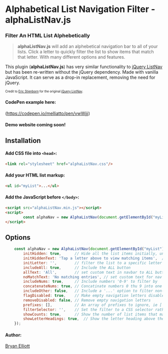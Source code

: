 # Alphabetical List Navigation Filter - alphaListNav.js 
### Filter An HTML List Alphebetically

> **alphaListNav.js** will add an alphebetical navigation bar to all of your lists. Click a letter to quickly filter the list to show items that match that letter. With many different options and features.

This plugin (**alphaListNav.js**) has very similar functionality to [jQuery ListNav](https://github.com/esteinborn/jquery-listnav) but has been re-written without the jQuery dependency. Made with vanilla JavaScript. It can serve as a drop-in replacement, removing the need for jQuery.

<sub><sup>Credit to [Eric Stienborn](https://github.com/esteinborn) for the original [jQuery ListNav](https://github.com/esteinborn/jquery-listnav).</sup></sub>  


#### CodePen example here:

(https://codepen.io/melliatto/pen/vwWjjj)


#### Demo website coming soon!

## Installation

#### Add CSS file into `<head>`:

```html
<link rel="stylesheet" href="alphaListNav.css"/>
```

#### Add your HTML list markup:

```html
<ul id="myList">...</ul>
```

#### Add the JavaScript before `</body>`:
```html
<script src="alphaListNav.min.js"></script>
<script>
        const alphaNav = new AlphaListNav(document.getElementById("myList"));
</script>
```

## Options

```js
    const alphaNav = new AlphaListNav(document.getElementById("myList"), {
        initHidden: true,      // Hide all the list items initially, until you click a letter
        initHiddenText: 'Tap a letter above to view matching items',  // // Message to display to users when the initHidden = true. (string or boolean false for no text shown)
        initLetter: '',        // filter the list to a specific letter on init ('a'-'z', '-' for [numbers 0-9], '_' for [other], '*' for [All])
        includeAll: true,      // Include the ALL button
        allText: 'All',        // set custom text in navbar to ALL button
        noMatchText: 'No matching entries', // set custom text for nav items with no content to show
        includeNums: true,     // Include numbers '0-9' to filter by
        concatenateNums: true, // Concatinate numbers 0 thu 9 into one button [0 - 9]
        includeOther: false,   // Include a '...' option to filter non-english characters by
        flagDisabled: true,    // Make empty navigation letters disabled and greyed out
        removeDisabled: false, // Remove empty navigation letters
        prefixes: [],          // An array of prefixes to ignore, ie ['the', 'a', 'my'] (array of strings and/or RegEx's)
        filterSelector: '',    // Set the filter to a CSS selector rather than the first text letter for each item
        showCounts: true,      // Show the number of list items that match that letter above the mouse
        showLetterHeadings: true,  // Show the letter heading above the list
    });
```


#### Author:

[Bryan Elliott](https://github.com/elliottprogrammer) 
